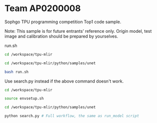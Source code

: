 Team AP0200008
=====================

Sophgo TPU programming competition Top1 code sample.

Note: This sample is for future entrants’ reference only. Origin model, test image and calibration should be prepared by yourselves.

run.sh
```bash
cd /workspace/tpu-mlir

cd /workspace/tpu-mlir/python/samples/unet

bash run.sh
```

Use search.py instead if the above command doesn't work.

```bash
cd /workspace/tpu-mlir

source envsetup.sh

cd /workspace/tpu-mlir/python/samples/unet

python search.py # Full workflow, the same as run_model script
```
